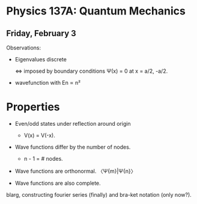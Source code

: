 Physics 137A: Quantum Mechanics
===============================
Friday, February 3
------------------

Observations:

 * Eigenvalues discrete
 
 	 ⇔ imposed by boundary conditions
	 Ψ(x) = 0 at x = a/2, -a/2.
	 
 * wavefunction with En ∝ n²

Properties
==========

* Even/odd states under reflection around origin
  + V(x) = V(-x).

* Wave functions differ by the number of nodes.
  + n - 1 = # nodes.

* Wave functions are orthonormal. 〈Ψ{m}|Ψ{n}〉
* Wave functions are also complete.

blarg, constructing fourier series (finally) and bra-ket notation
(only now?).

